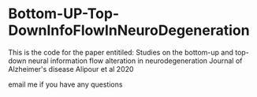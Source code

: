 # Bottom-UP-Top-DownInfoFlowInNeuroDegeneration


This is the code for the paper entitiled: Studies on the bottom-up and top-down neural information flow alteration in neurodegeneration
Journal of Alzheimer's disease
Alipour et al 2020

email me if you have any questions
